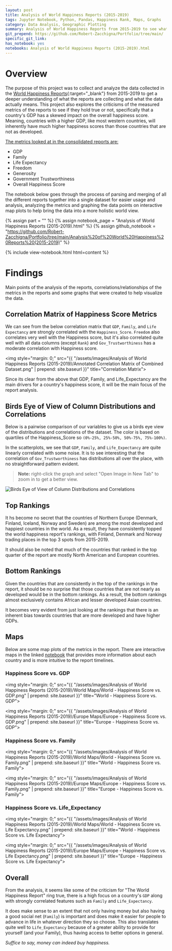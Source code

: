 ```yaml
---
layout: post
title: Analysis of World Happiness Reports (2015-2019)
tags: Jupyter Notebook, Python, Pandas, Happiness Rank, Maps, Graphs
category: Data Analysis, Geographic Plotting
summary: Analysis of World Happiness Reports from 2015-2019 to see what trends there might be from countries all over the world.
git_prepend: https://github.com/Robert-Zacchigna/Portfolio/tree/main/
specific_git_link: 
has_notebook: yes
notebooks: Analysis of World Happiness Reports (2015-2019).html
---
```


# Overview

The purpose of this project was to collect and analyze the data collected in the [World Happiness Reports](https://worldhappiness.report/){:target="_blank"} 
from 2015-2019 to get a deeper understanding of what the reports are collecting and what the data actually means. This project 
also explores the criticisms of the measured metrics of the reports to see if they hold true or not, specifically that a 
country's GDP has a skewed impact on the overall happiness score. Meaning, countries with a higher GDP, like most western countries, 
will inherently have much higher happiness scores than those countries that are not as developed.

<ins>The metrics looked at in the consolidated reports are:</ins>
* GDP
* Family
* Life Expectancy
* Freedom
* Generosity
* Government Trustworthiness
* Overall Happiness Score

The notebook below goes through the process of parsing and merging of all the different reports together into a single 
dataset for easier usage and analysis, analyzing the metrics and graphing the data points on interactive map plots to help 
bring the data into a more holistic world view.

{% assign part = "" %}
{% assign notebook_page = "Analysis of World Happiness Reports (2015-2019).html" %}
{% assign github_notebook = "https://github.com/Robert-Zacchigna/Portfolio/tree/main/Analysis%20of%20World%20Happiness%20Reports%20(2015-2019)" %}

{% include view-notebook.html html=content %}


# Findings

Main points of the analysis of the reports, correlations/relationships of the metrics in the reports and some graphs that were created to help visualize the data.

## Correlation Matrix of Happiness Score Metrics

We can see from the below correlation matrix that `GDP`, `Family`, and `Life Expectancy` are strongly correlated with the `Happiness_Score`. 
`Freedom` also correlates very well with the Happiness score, but it's also correlated quite well with all data columns (except `Rank`) 
and `Gov_Trustworthiness` has a moderate correlation with Happiness score.

<img style="margin: 0;" src="{{ "/assets/images/Analysis of World Happiness Reports (2015-2019)/Annotated Correlation Matrix of Combined Dataset.png" | prepend: site.baseurl }}" title="Correlation Matrix">

Since its clear from the above that GDP, Family, and Life_Expectancy are the main drivers for a country's happiness score,
it will be the main focus of the report analysis.

## Birds Eye of View of Column Distributions and Correlations

Below is a pairwise comparison of our variables to give us a birds eye view of the distributions and correlations of the dataset. 
The color is based on quartiles of the Happiness_Score so `(0%-25%, 25%-50%, 50%-75%, 75%-100%)`.

In the scatterplots, we see that `GDP`, `Family`, and `Life_Expectancy` are quite linearly correlated with some noise. 
It is to see interesting that the correlation of `Gov_Trustworthiness` has distributions all over the place, with no straightforward pattern evident.

> **Note:** right-click the graph and select "Open Image in New Tab" to zoom in to get a better view.

<div style="max-width: 900px;">
    <img style="margin: 0;" src="{{ "/assets/images/Analysis of World Happiness Reports (2015-2019)/Birds Eye of View of Column Distributions and Correlations.png" | prepend: site.baseurl }}" title="Birds Eye of View of Column Distributions and Correlations">
</div>


## Top Rankings

It hs become no secret that the countries of Northern Europe (Denmark, Finland, Iceland, Norway and Sweden) are among the 
most developed and happiest countries in the world. As a result, they have consistently topped the world happiness report's 
rankings, with Finland, Denmark and Norway trading places in the top 3 spots from 2015-2019.

It should also be noted that much of the countries that ranked in the top quarter of the report are mostly North American 
and European countries.


## Bottom Rankings

Given the countries that are consistently in the top of the rankings in the report, it should be no surprise that those 
countries that are not nearly as developed would be in the bottom rankings. As a result, the bottom rankings almost exclusively
contains African and lesser developed Asian countries.

It becomes very evident from just looking at the rankings that there is an inherent bias towards countries that are more 
developed and have higher GDPs.


## Maps

Below are some map plots of the metrics in the report. There are interactive maps in the linked [notebook](#view-jupyter-notebook) 
that provides more information about each country and is more intuitive to the report timelines.

### Happiness Score vs. GDP

<img style="margin: 0;" src="{{ "/assets/images/Analysis of World Happiness Reports (2015-2019)/World Maps/World - Happiness Score vs. GDP.png" | prepend: site.baseurl }}" title="World - Happiness Score vs. GDP">

<img style="margin: 0;" src="{{ "/assets/images/Analysis of World Happiness Reports (2015-2019)/Europe Maps/Europe - Happiness Score vs. GDP.png" | prepend: site.baseurl }}" title="Europe - Happiness Score vs. GDP">


### Happiness Score vs. Family

<img style="margin: 0;" src="{{ "/assets/images/Analysis of World Happiness Reports (2015-2019)/World Maps/World - Happiness Score vs. Family.png" | prepend: site.baseurl }}" title="World - Happiness Score vs. Family">

<img style="margin: 0;" src="{{ "/assets/images/Analysis of World Happiness Reports (2015-2019)/Europe Maps/Europe - Happiness Score vs. Family.png" | prepend: site.baseurl }}" title="Europe - Happiness Score vs. Family">


### Happiness Score vs. Life_Expectancy

<img style="margin: 0;" src="{{ "/assets/images/Analysis of World Happiness Reports (2015-2019)/World Maps/World - Happiness Score vs. Life Expectancy.png" | prepend: site.baseurl }}" title="World - Happiness Score vs. Life Expectancy">

<img style="margin: 0;" src="{{ "/assets/images/Analysis of World Happiness Reports (2015-2019)/Europe Maps/Europe - Happiness Score vs. Life Expectancy.png" | prepend: site.baseurl }}" title="Europe - Happiness Score vs. Life Expectancy">


## Overall

From the analysis, it seems like some of the criticism for "The World Happiness Report" ring true, there is a high focus 
on a country's `GDP` along with strongly correlated features such as `Family` and `Life_Expectancy`.

It does make sense to an extent that not only having money but also having a good social net (`Family`) is important and 
does make it easier for people to advance in life in whatever direction they so choose. This also translates quite well 
to `Life_Expectancy` because of a greater ability to provide for yourself (and your Family), thus having access to better options in general.

*Suffice to say, money can indeed buy happiness.*